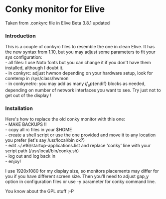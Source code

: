 # Conky monitor for Elive

Taken from .conkyrc file in Elive Beta 3.8.1 updated

### Introduction

This is a couple of conkyrc files to resemble the one in clean Elive. It has
the new syntax from 1.10, but you may adjust some parameters to fit your sys
configuration:
<br>- all files: I use Noto fonts but you can change it if you don't have them
  installed, although I doubt it.
<br>- in conkyrc: adjust hwmon depending on your hardware setup, look for coretemp
  in /sys/class/hwmon
<br>- in conkynetrc: you may add as many ${if_up}${endif} blocks as needed,
  depending on number of network interfaces you want to see. Try just not to
  get out of the display !


### Installation
Here's how to replace the old conky monitor with this one:
<br>- MAKE BACKUPS !!
<br>- copy all rc files in your $HOME
<br>- create a shell script or use the one provided and move it to any location you
  prefer (let's say /usr/local/bin ok?)
<br>- edit ~/.e16/startup-applications.list and replace 'conky' line with your script
  path (/usr/local/bin/conky.sh)
<br>- log out and log back in
<br>- enjoy!

I use 1920x1080 for my display size, so monitors placements may differ for you
if you have different screen size. Then you'll need to adjust gap_y option in
configuration files or use -y parameter for conky command line.

You know about the GPL stuff ;-P
